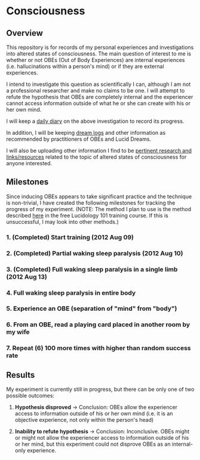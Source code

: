 # Consciousness

## Overview

This repository is for records of my personal experiences and investigations into altered states of consciousness. The main question of interest to me is whether or not OBEs (Out of Body Experiences) are internal experiences (i.e. hallucinations within a person's mind) or if they are external experiences. 

I intend to investigate this question as scientifically I can, although I am not a professional researcher and make no claims to be one. I will attempt to refute the hypothesis that OBEs are completely internal and the experiencer cannot access information outside of what he or she can create with his or her own mind.

I will keep a [daily diary](https://github.com/rakudayo/consciousness/tree/master/logs/diary) on the above investigation to record its progress.

In addition, I will be keeping [dream logs](https://github.com/rakudayo/consciousness/tree/master/logs/dreamlog) and other information as recommended by practitioners of OBEs and Lucid Dreams. 

I will also be uploading other information I find to be [pertinent research and links/resources](https://github.com/rakudayo/consciousness/tree/master/research) related to the topic of altered states of consciousness for anyone interested.

## Milestones

Since inducing OBEs appears to take significant practice and the technique is non-trivial, I have created the following milestones for tracking the progress of my experiment. (NOTE: The method I plan to use is the method described [here](http://www.lucidology.com/) in the free Lucidology 101 training course. If this is unsuccessful, I may look into other methods.)

### 1. (Completed) Start training (2012 Aug 09)

### 2. (Completed) Partial waking sleep paralysis (2012 Aug 10)

### 3. (Completed) Full waking sleep paralysis in a single limb (2012 Aug 13)

### 4. Full waking sleep paralysis in entire body

### 5. Experience an OBE (separation of "mind" from "body")

### 6. From an OBE, read a playing card placed in another room by my wife

### 7. Repeat (6) 100 more times with higher than random success rate

## Results

My experiment is currently still in progress, but there can be only one of two possible outcomes:

1. **Hypothesis disproved** -> Conclusion: OBEs allow the experiencer access to information outside of his or her own mind (i.e. it is an objective experience, not only within the person's head)

2. **Inability to refute hypothesis** -> Conclusion: Inconclusive. OBEs might or might not allow the experiencer access to information outside of his or her mind, but this experiment could not disprove OBEs as an internal-only experience.